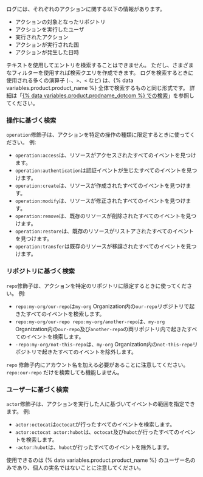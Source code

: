 ログには、それぞれのアクションに関する以下の情報があります。

* アクションの対象となったリポジトリ
* アクションを実行したユーザ
* 実行されたアクション
* アクションが実行された国
* アクションが発生した日時

テキストを使用してエントリを検索することはできません。 ただし、さまざまなフィルターを使用すれば検索クエリを作成できます。 ログを検索するときに使用される多くの演算子 (`-`、`>`、`<` など) は、{% data variables.product.product_name %} 全体で検索するものと同じ形式です。 詳細は「[{% data variables.product.prodname_dotcom %} での検索](/github/searching-for-information-on-github/about-searching-on-github)」を参照してください。

### 操作に基づく検索

`operation`修飾子は、アクションを特定の操作の種類に限定するときに使ってください。 例:

  * `operation:access`は、リソースがアクセスされたすべてのイベントを見つけます。
  * `operation:authentication`は認証イベントが生じたすべてのイベントを見つけます。
  * `operation:create`は、リソースが作成されたすべてのイベントを見つけます。
  * `operation:modify`は、リソースが修正されたすべてのイベントを見つけます。
  * `operation:remove`は、既存のリソースが削除されたすべてのイベントを見つけます。
  * `operation:restore`は、既存のリソースがリストアされたすべてのイベントを見つけます。
  * `operation:transfer`は既存のリソースが移譲されたすべてのイベントを見つけます。

### リポジトリに基づく検索

`repo`修飾子は、アクションを特定のリポジトリに限定するときに使ってください。 例:

  * `repo:my-org/our-repo`は`my-org` Organization内の`our-repo`リポジトリで起きたすべてのイベントを検索します。
  * `repo:my-org/our-repo repo:my-org/another-repo`は、`my-org` Organization内の`our-repo`及び`another-repo`の両リポジトリ内で起きたすべてのイベントを検索します。
  * `-repo:my-org/not-this-repo`は、`my-org` Organization内の`not-this-repo`リポジトリで起きたすべてのイベントを除外します。

`repo` 修飾子内にアカウント名を加える必要があることに注意してください。 `repo:our-repo` だけを検索しても機能しません。

### ユーザーに基づく検索

`actor`修飾子は、アクションを実行した人に基づいてイベントの範囲を指定できます。 例:

  * `actor:octocat`は`octocat`が行ったすべてのイベントを検索します。
  * `actor:octocat actor:hubot`は、`octocat`及び`hubot`が行ったすべてのイベントを検索します。
  * `-actor:hubot`は、`hubot`が行ったすべてのイベントを除外します。

使用できるのは {% data variables.product.product_name %} のユーザー名のみであり、個人の実名ではないことに注意してください。
